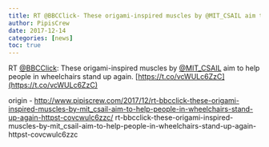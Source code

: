```yaml
---
title: RT @BBCClick- These origami-inspired muscles by @MIT_CSAIL aim to help people in wheelchairs stand up again. https-//t.co/vcWULc6ZzC
author: PipisCrew
date: 2017-12-14
categories: [news]
toc: true
---
```


RT [@BBCClick](https://twitter.com/@BBCClick): These origami-inspired muscles by [@MIT_CSAIL](https://twitter.com/@MIT_CSAIL) aim to help people in wheelchairs stand up again. [https://t.co/vcWULc6ZzC](https://t.co/vcWULc6ZzC)

origin - http://www.pipiscrew.com/2017/12/rt-bbcclick-these-origami-inspired-muscles-by-mit_csail-aim-to-help-people-in-wheelchairs-stand-up-again-httpst-covcwulc6zzc/ rt-bbcclick-these-origami-inspired-muscles-by-mit_csail-aim-to-help-people-in-wheelchairs-stand-up-again-httpst-covcwulc6zzc